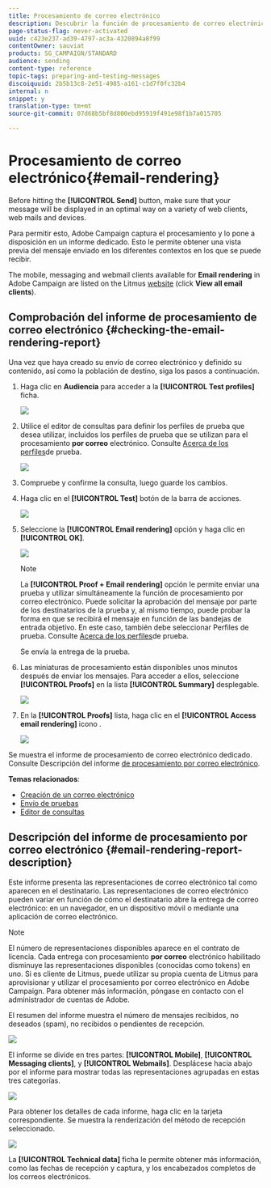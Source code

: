 ```yaml
---
title: Procesamiento de correo electrónico
description: Descubrir la función de procesamiento de correo electrónico.
page-status-flag: never-activated
uuid: c423e237-ad39-4797-ac3a-4320894a8f99
contentOwner: sauviat
products: SG_CAMPAIGN/STANDARD
audience: sending
content-type: reference
topic-tags: preparing-and-testing-messages
discoiquuid: 2b5b13c8-2e51-4985-a161-c1d7f0fc32b4
internal: n
snippet: y
translation-type: tm+mt
source-git-commit: 07d68b5bf8d800ebd95919f491e98f1b7a015705

---
```



# Procesamiento de correo electrónico{#email-rendering}

Before hitting the **[!UICONTROL Send]** button, make sure that your message will be displayed in an optimal way on a variety of web clients, web mails and devices.

Para permitir esto, Adobe Campaign captura el procesamiento y lo pone a disposición en un informe dedicado. Esto le permite obtener una vista previa del mensaje enviado en los diferentes contextos en los que se puede recibir.

The mobile, messaging and webmail clients available for **Email rendering** in Adobe Campaign are listed on the Litmus [website](https://litmus.com/email-testing) (click **View all email clients**).

## Comprobación del informe de procesamiento de correo electrónico {#checking-the-email-rendering-report}

Una vez que haya creado su envío de correo electrónico y definido su contenido, así como la población de destino, siga los pasos a continuación.

1. Haga clic en **Audiencia** para acceder a la **[!UICONTROL Test profiles]** ficha.

   ![](assets/email_rendering_05.png)

1. Utilice el editor de consultas para definir los perfiles de prueba que desea utilizar, incluidos los perfiles de prueba que se utilizan para el procesamiento **por correo** electrónico. Consulte [Acerca de los perfiles](../../audiences/using/managing-test-profiles.md)de prueba.

   ![](assets/email_rendering_06.png)

1. Compruebe y confirme la consulta, luego guarde los cambios.
1. Haga clic en el **[!UICONTROL Test]** botón de la barra de acciones.

   ![](assets/email_rendering_07.png)

1. Seleccione la **[!UICONTROL Email rendering]** opción y haga clic en **[!UICONTROL OK]**.

   ![](assets/email_rendering_08.png)

   >[!NOTE]
   >
   >La **[!UICONTROL Proof + Email rendering]** opción le permite enviar una prueba y utilizar simultáneamente la función de procesamiento por correo electrónico. Puede solicitar la aprobación del mensaje por parte de los destinatarios de la prueba y, al mismo tiempo, puede probar la forma en que se recibirá el mensaje en función de las bandejas de entrada objetivo. En este caso, también debe seleccionar Perfiles de prueba. Consulte [Acerca de los perfiles](../../audiences/using/managing-test-profiles.md)de prueba.

   Se envía la entrega de la prueba.

1. Las miniaturas de procesamiento están disponibles unos minutos después de enviar los mensajes. Para acceder a ellos, seleccione **[!UICONTROL Proofs]** en la lista **[!UICONTROL Summary]** desplegable.

   ![](assets/email_rendering_03.png)

1. En la **[!UICONTROL Proofs]** lista, haga clic en el **[!UICONTROL Access email rendering]** icono .

   ![](assets/email_rendering_04.png)

Se muestra el informe de procesamiento de correo electrónico dedicado. Consulte Descripción del informe [de procesamiento por correo electrónico](#email-rendering-report-description).

**Temas relacionados**:

* [Creación de un correo electrónico](../../channels/using/creating-an-email.md)
* [Envío de pruebas](../../sending/using/sending-proofs.md)
* [Editor de consultas](../../automating/using/editing-queries.md#about-query-editor)

## Descripción del informe de procesamiento por correo electrónico {#email-rendering-report-description}

Este informe presenta las representaciones de correo electrónico tal como aparecen en el destinatario. Las representaciones de correo electrónico pueden variar en función de cómo el destinatario abre la entrega de correo electrónico: en un navegador, en un dispositivo móvil o mediante una aplicación de correo electrónico.

>[!NOTE]
>
>El número de representaciones disponibles aparece en el contrato de licencia. Cada entrega con procesamiento **por correo** electrónico habilitado disminuye las representaciones disponibles (conocidas como tokens) en uno. Si es cliente de Litmus, puede utilizar su propia cuenta de Litmus para aprovisionar y utilizar el procesamiento por correo electrónico en Adobe Campaign. Para obtener más información, póngase en contacto con el administrador de cuentas de Adobe.

El resumen del informe muestra el número de mensajes recibidos, no deseados (spam), no recibidos o pendientes de recepción.

![](assets/inbox_rendering_report.png)

El informe se divide en tres partes: **[!UICONTROL Mobile]**, **[!UICONTROL Messaging clients]**, y **[!UICONTROL Webmails]**. Desplácese hacia abajo por el informe para mostrar todas las representaciones agrupadas en estas tres categorías.

![](assets/inbox_rendering_report_3.png)

Para obtener los detalles de cada informe, haga clic en la tarjeta correspondiente. Se muestra la renderización del método de recepción seleccionado.

![](assets/inbox_rendering_report_2.png)

La **[!UICONTROL Technical data]** ficha le permite obtener más información, como las fechas de recepción y captura, y los encabezados completos de los correos electrónicos.
